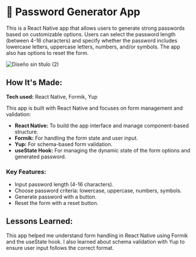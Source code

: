 # 🔑   Password Generator App

This is a React Native app that allows users to generate strong passwords based on customizable options. Users can select the password length (between 4-16 characters) and specify whether the password includes lowercase letters, uppercase letters, numbers, and/or symbols. The app also has options to reset the form.

![Diseño sin título (2)](https://github.com/user-attachments/assets/1e5d7e09-1ecc-4cb4-ac04-3e75385ad2d5)


## How It's Made:

**Tech used:** React Native, Formik, Yup

This app is built with React Native and focuses on form management and validation:

- **React Native:** To build the app interface and manage component-based structure.
- **Formik:** For handling the form state and user input.
- **Yup:** For schema-based form validation.
- **useState Hook:** For managing the dynamic state of the form options and generated password.

### Key Features:
- Input password length (4-16 characters).
- Choose password criteria: lowercase, uppercase, numbers, symbols.
- Generate password with a button.
- Reset the form with a reset button.

## Lessons Learned:

This app helped me understand form handling in React Native using Formik and the useState hook. I also learned about schema validation with Yup to ensure user input follows the correct format.
